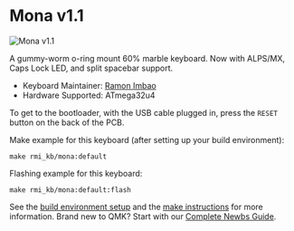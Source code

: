 # Mona v1.1

![Mona v1.1](https://i.imgur.com/VaWcIkjl.png)

A gummy-worm o-ring mount 60% marble keyboard. Now with ALPS/MX, Caps Lock LED, and split spacebar support.

* Keyboard Maintainer: [Ramon Imbao](https://github.com/ramonimbao)
* Hardware Supported: ATmega32u4

To get to the bootloader, with the USB cable plugged in, press the `RESET` button on the back of the PCB.

Make example for this keyboard (after setting up your build environment):

    make rmi_kb/mona:default

Flashing example for this keyboard:

    make rmi_kb/mona:default:flash

See the [build environment setup](https://docs.qmk.fm/#/getting_started_build_tools) and the [make instructions](https://docs.qmk.fm/#/getting_started_make_guide) for more information. Brand new to QMK? Start with our [Complete Newbs Guide](https://docs.qmk.fm/#/newbs).
